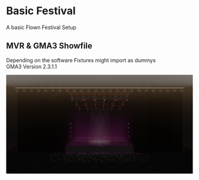 # Basic Festival
A basic Flown Festival Setup
## MVR & GMA3 Showfile
Depending on the software Fixtures might import as dummys <br>
GMA3 Version 2.3.1.1

![Image of the stage](https://github.com/JMLutra/MVR-Stash/blob/583da28d4a5d7accda5a22220fe6942df8d0a448/Basic%20Festival/image.png)
